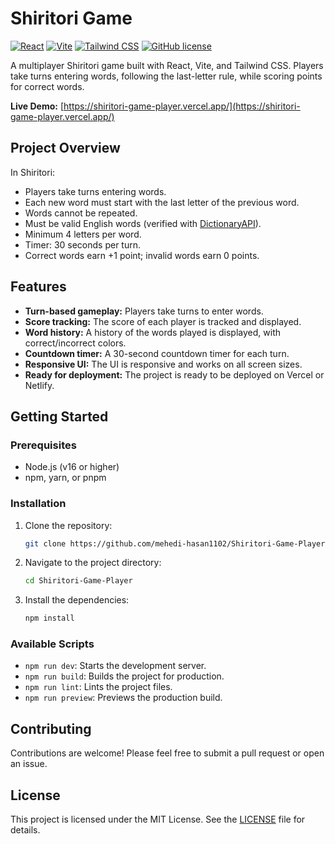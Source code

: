 # Shiritori Game

[![React](https://img.shields.io/badge/react-%2320232a.svg?style=for-the-badge&logo=react&logoColor=%2361DAFB)](https://reactjs.org/)
[![Vite](https://img.shields.io/badge/vite-%23646CFF.svg?style=for-the-badge&logo=vite&logoColor=white)](https://vitejs.dev/)
[![Tailwind CSS](https://img.shields.io/badge/tailwind-%2338B2AC.svg?style=for-the-badge&logo=tailwind-css&logoColor=white)](https://tailwindcss.com/)
[![GitHub license](https://img.shields.io/badge/license-MIT-blue.svg?style=for-the-badge)](https://github.com/mehedi-hasan1102/Shiritori-Game-Player/blob/main/LICENSE)

A multiplayer Shiritori game built with React, Vite, and Tailwind CSS. Players take turns entering words, following the last-letter rule, while scoring points for correct words.

**Live Demo:** [https://shiritori-game-player.vercel.app/](https://shiritori-game-player.vercel.app/)

## Project Overview

In Shiritori:

*   Players take turns entering words.
*   Each new word must start with the last letter of the previous word.
*   Words cannot be repeated.
*   Must be valid English words (verified with [DictionaryAPI](https://dictionaryapi.dev/)).
*   Minimum 4 letters per word.
*   Timer: 30 seconds per turn.
*   Correct words earn +1 point; invalid words earn 0 points.

## Features

*   **Turn-based gameplay:** Players take turns to enter words.
*   **Score tracking:** The score of each player is tracked and displayed.
*   **Word history:** A history of the words played is displayed, with correct/incorrect colors.
*   **Countdown timer:** A 30-second countdown timer for each turn.
*   **Responsive UI:** The UI is responsive and works on all screen sizes.
*   **Ready for deployment:** The project is ready to be deployed on Vercel or Netlify.

## Getting Started

### Prerequisites

*   Node.js (v16 or higher)
*   npm, yarn, or pnpm

### Installation

1.  Clone the repository:

    ```bash
    git clone https://github.com/mehedi-hasan1102/Shiritori-Game-Player.git
    ```

2.  Navigate to the project directory:

    ```bash
    cd Shiritori-Game-Player
    ```

3.  Install the dependencies:

    ```bash
    npm install
    ```

### Available Scripts

*   `npm run dev`: Starts the development server.
*   `npm run build`: Builds the project for production.
*   `npm run lint`: Lints the project files.
*   `npm run preview`: Previews the production build.

## Contributing

Contributions are welcome! Please feel free to submit a pull request or open an issue.

## License

This project is licensed under the MIT License. See the [LICENSE](https://github.com/mehedi-hasan1102/Shiritori-Game-Player/blob/main/LICENSE) file for details.
